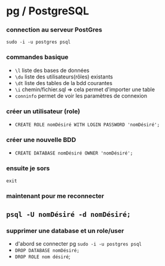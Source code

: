 # pg / PostgreSQL

### connection au serveur PostGres
`sudo -i -u postgres psql`

### commandes basique
- `\l` liste des bases de données
- `\du` liste des utilisateurs(rôles) existants
- `\dt` liste des tables de la bdd courantes
- `\i` chemin/fichier.sql => cela permet d'importer une table
- `conninfo` permet de voir les paramètres de connexion
 
### créer un utilisateur (role)
- `CREATE ROLE nomDésiré WITH LOGIN PASSWORD 'nomDésiré';`

### créer une nouvelle BDD
- `CREATE DATABASE nomDésiré OWNER 'nomDésiré';`
  
### ensuite je sors
`exit`

### maintenant pour me reconnecter
`psql -U nomDésiré -d nomDésiré;`
---
### supprimer une database et un role/user
- d'abord se connecter pg `sudo -i -u postgres psql`
- `DROP DATABASE nomDésiré;`
- `DROP ROLE nom désiré`;

